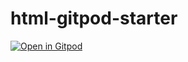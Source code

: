 # html-gitpod-starter

[![Open in Gitpod](https://gitpod.io/button/open-in-gitpod.svg)](https://gitpod.io/#https://github.com/mo2starters/html-hello)
